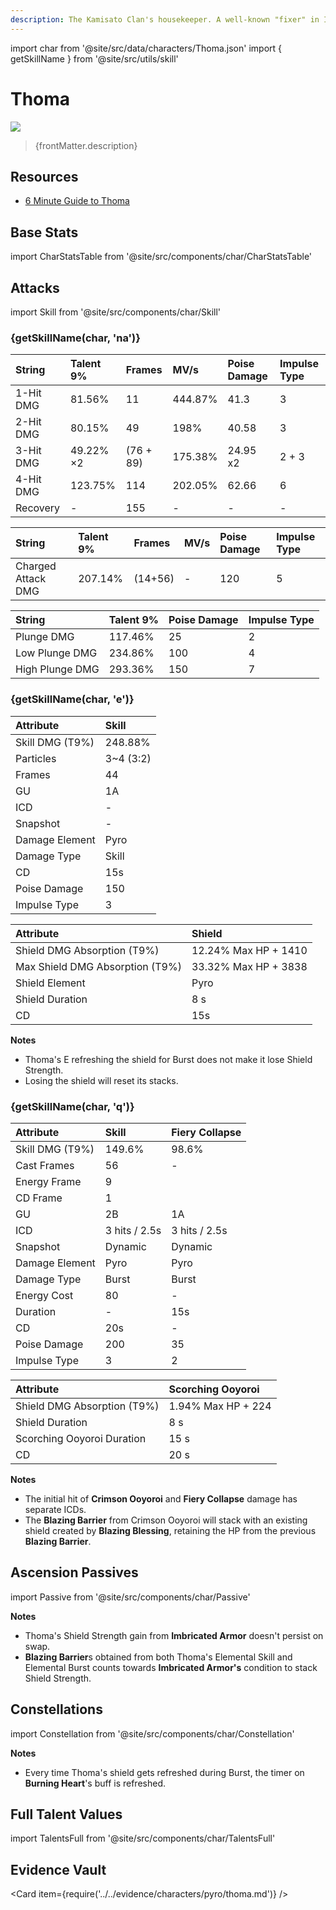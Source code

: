 ```yaml
---
description: The Kamisato Clan's housekeeper. A well-known "fixer" in Inazuma.
---
```


import char from '@site/src/data/characters/Thoma.json'
import { getSkillName } from '@site/src/utils/skill'

# Thoma

![](/img/characters/gacha/Thoma.png)

<blockquote>{frontMatter.description}</blockquote>

## Resources

* [6 Minute Guide to Thoma](https://youtu.be/hWj-Ps6QzwE)

## Base Stats

import CharStatsTable from '@site/src/components/char/CharStatsTable'

<CharStatsTable char={char} />

## Attacks

import Skill from '@site/src/components/char/Skill'

<Tabs>
<TabItem value='na' label='Normal Attacks'>
<h3>{getSkillName(char, 'na')}</h3>
<div class='talent-columns'>
<Skill char={char} skill='na' sectionFilter='Normal Attack' />

| String    | Talent 9% | Frames      | MV/s    | Poise Damage | Impulse Type |
| :-------- | :-------- | :---------- | :------ | :----------- | :----------- |
| 1-Hit DMG | 81.56%    | 11          | 444.87% | 41.3         | 3            |
| 2-Hit DMG | 80.15%    | 49          | 198%    | 40.58        | 3            |
| 3-Hit DMG | 49.22% ×2 | \(76 + 89\) | 175.38% | 24.95 x2     | 2 + 3        |
| 4-Hit DMG | 123.75%   | 114         | 202.05% | 62.66        | 6            |
| Recovery  | -         | 155         | -       | -            | -            |

</div>
<div class='talent-columns'>
<Skill char={char} skill='na' sectionFilter='Charged Attack' />

| String             | Talent 9% | Frames    | MV/s | Poise Damage | Impulse Type |
| :----------------- | :-------- | :-------- | :--- | :----------- | :----------- |
| Charged Attack DMG | 207.14%   | \(14+56\) | -    | 120          | 5            |

</div>
<div class='talent-columns'>
<Skill char={char} skill='na' sectionFilter='Plunging Attack' />

| String          | Talent 9% | Poise Damage | Impulse Type |
| :-------------- | :-------- | :----------- | :----------- |
| Plunge DMG      | 117.46%   | 25           | 2            |
| Low Plunge DMG  | 234.86%   | 100          | 4            |
| High Plunge DMG | 293.36%   | 150          | 7            |

</div>
</TabItem>

<TabItem value='e' label='Skill'>
<h3>{getSkillName(char, 'e')}</h3>
<div class='talent-columns'>
<Skill char={char} skill='e' />

| Attribute         | Skill       |
| :---------------- | :---------- |
| Skill DMG \(T9%\) | 248.88%     |
| Particles         | 3~4 \(3:2\) |
| Frames            | 44          |
| GU                | 1A          |
| ICD               | -           |
| Snapshot          | -           |
| Damage Element    | Pyro        |
| Damage Type       | Skill       |
| CD                | 15s         |
| Poise Damage      | 150         |
| Impulse Type      | 3           |

| Attribute                         | Shield               |
| :-------------------------------- | :------------------- |
| Shield DMG Absorption \(T9%\)     | 12.24% Max HP + 1410 |
| Max Shield DMG Absorption \(T9%\) | 33.32% Max HP + 3838 |
| Shield Element                    | Pyro                 |
| Shield Duration                   | 8 s                  |
| CD                                | 15s                  |

</div>

**Notes**

* Thoma's E refreshing the shield for Burst does not make it lose Shield Strength.
* Losing the shield will reset its stacks.

</TabItem>

<TabItem value='q' label='Burst'>
<h3>{getSkillName(char, 'q')}</h3>
<div class='talent-columns'>
<Skill char={char} skill='q'/>

| Attribute         | Skill         | Fiery Collapse |
| :---------------- | :------------ | :------------- |
| Skill DMG \(T9%\) | 149.6%        | 98.6%          |
| Cast Frames       | 56            | -              |
| Energy Frame      | 9             |
| CD Frame          | 1             |
| GU                | 2B            | 1A             |
| ICD               | 3 hits / 2.5s | 3 hits / 2.5s  |
| Snapshot          | Dynamic       | Dynamic        |
| Damage Element    | Pyro          | Pyro           |
| Damage Type       | Burst         | Burst          |
| Energy Cost       | 80            | -              |
| Duration          | -             | 15s            |
| CD                | 20s           | -              |
| Poise Damage      | 200           | 35             |
| Impulse Type      | 3             | 2              |

</div>

| Attribute                     | Scorching Ooyoroi  |
| :---------------------------- | :----------------- |
| Shield DMG Absorption \(T9%\) | 1.94% Max HP + 224 |
| Shield Duration               | 8 s                |
| Scorching Ooyoroi Duration    | 15 s               |
| CD                            | 20 s               |

**Notes**

* The initial hit of **Crimson Ooyoroi** and **Fiery Collapse** damage has separate ICDs.
* The **Blazing Barrier** from Crimson Ooyoroi will stack with an existing shield created by **Blazing Blessing**, retaining the HP from the previous **Blazing Barrier**.

</TabItem>
</Tabs>

## Ascension Passives

import Passive from '@site/src/components/char/Passive'

<Tabs>
<TabItem value='passive' label='Passive'>
<Passive char={char} passive={2} />
</TabItem>

<TabItem value='a1' label='Ascension 1'>
<Passive char={char} passive={0} />

**Notes**

* Thoma's Shield Strength gain from **Imbricated Armor** doesn't persist on swap.
* **Blazing Barrier**s obtained from both Thoma's Elemental Skill and Elemental Burst counts towards **Imbricated Armor's** condition to stack Shield Strength.

</TabItem>

<TabItem value='a4' label='Ascension 4'>
<Passive char={char} passive={1} />
</TabItem>
</Tabs>

## Constellations

import Constellation from '@site/src/components/char/Constellation'

<Tabs>
<TabItem value='c1' label='C1'>
<Constellation char={char} constellation={1} />
</TabItem>

<TabItem value="c2" label="C2">
<Constellation char={char} constellation={2} />
</TabItem>

<TabItem value='c3' label='C3'>
<Constellation char={char} constellation={3} />
</TabItem>

<TabItem value='c4' label='C4'>
<Constellation char={char} constellation={4} />
</TabItem>

<TabItem value='c5' label='C5'>
<Constellation char={char} constellation={5} />
</TabItem>

<TabItem value='c6' label='C6'>
<Constellation char={char} constellation={6} />

**Notes**

* Every time Thoma's shield gets refreshed during Burst, the timer on **Burning Heart**'s buff is refreshed.

</TabItem>
</Tabs>

## Full Talent Values

import TalentsFull from '@site/src/components/char/TalentsFull'

<TalentsFull char={char}/>

## Evidence Vault

<Card item={require('../../evidence/characters/pyro/thoma.md')} />
